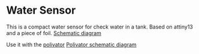 # Water Sensor

This is a compact water sensor for check water in a tank.
Based on attiny13 and a piece of foil.
[Schematic diagram](https://oshwlab.com/alexani/water-sensor)

Use it with the [polivator](https://github.com/AlexanderAni/polivator)
[Polivator schematic diagram](https://github.com/AlexanderAni/polivator)
